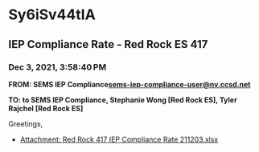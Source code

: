 # Sy6iSv44tIA
## IEP Compliance Rate - Red Rock ES 417
### Dec 3, 2021, 3:58:40 PM
**FROM: SEMS IEP Compliance<sems-iep-compliance-user@nv.ccsd.net>**

**TO: to SEMS IEP Compliance, Stephanie Wong [Red Rock ES], Tyler Rajchel [Red Rock ES]**


Greetings,  





* [Attachment: Red Rock 417 IEP Compliance Rate 211203.xlsx](Sy6iSv44tIA-attachment-1.xlsx)
